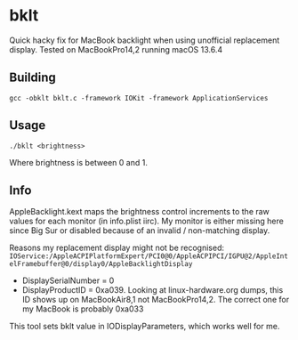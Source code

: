 # bklt

Quick hacky fix for MacBook backlight when using unofficial replacement display.
Tested on MacBookPro14,2 running macOS 13.6.4

## Building
`gcc -obklt bklt.c -framework IOKit -framework ApplicationServices`

## Usage
`./bklt <brightness>`

Where brightness is between 0 and 1.

## Info
AppleBacklight.kext maps the brightness control increments to the raw values for each monitor (in info.plist iirc). My monitor is either missing here since Big Sur or disabled because of an invalid / non-matching display.

Reasons my replacement display might not be recognised:
`IOService:/AppleACPIPlatformExpert/PCI0@0/AppleACPIPCI/IGPU@2/AppleIntelFramebuffer@0/display0/AppleBacklightDisplay`
 - DisplaySerialNumber = 0
 - DisplayProductID = 0xa039. Looking at linux-hardware.org dumps, this ID shows up on MacBookAir8,1 not MacBookPro14,2. The correct one for my MacBook is probably 0xa033

This tool sets bklt value in IODisplayParameters, which works well for me.
